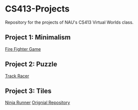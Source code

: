 # CS413-Projects
Repository for the projects of NAU's CS413 Virtual Worlds class. 
## Project 1: Minimalism 
[Fire Fighter Game](https://dana.ucc.nau.edu/gym3/cs413/project_1/index.html)
## Project 2: Puzzle 
[Track Racer](https://dana.ucc.nau.edu/gym3/cs413/project_2/index.html)
## Project 3: Tiles
[Ninja Runner](https://dana.ucc.nau.edu/wae7/cs413/project_3/index.html)
[Orignial Repository](https://github.com/SammieJ201/CS413-Project3)
